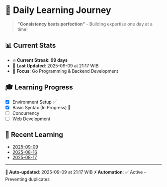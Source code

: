 # 🚀 Daily Learning Journey

> **"Consistency beats perfection"** - Building expertise one day at a time!

## 📊 Current Stats
- 🔥 **Current Streak**: **99 days**
- 📅 **Last Updated**: 2025-09-09 at 21:17 WIB
- 🎯 **Focus**: Go Programming & Backend Development

## 🎓 Learning Progress
- [x] Environment Setup ✅
- [x] Basic Syntax (In Progress) 🔄
- [ ] Concurrency
- [ ] Web Development

## 📖 Recent Learning
- [2025-09-09](learning-log/.md)
- [2025-08-16](learning-log/.md)
- [2025-08-17](learning-log/.md)

---
**🤖 Auto-updated**: 2025-09-09 at 21:17 WIB
**⚡ Automation**: ✅ Active - Preventing duplicates
